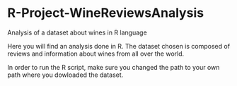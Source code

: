 # R-Project-WineReviewsAnalysis
 Analysis of a dataset about wines in R language

Here you will find an analysis done in R. The dataset chosen is composed of reviews and information about wines from all over the world. 

In order to run the R script, make sure you changed the path to your own path where you dowloaded the dataset. 
